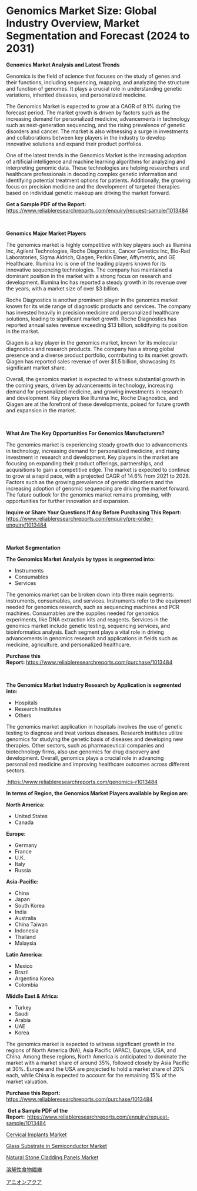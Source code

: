 <p><h1>Genomics Market Size: Global Industry Overview, Market Segmentation and Forecast (2024 to 2031)</h1></p><p><strong>Genomics Market Analysis and Latest Trends</strong></p>
<p><p>Genomics is the field of science that focuses on the study of genes and their functions, including sequencing, mapping, and analyzing the structure and function of genomes. It plays a crucial role in understanding genetic variations, inherited diseases, and personalized medicine.</p><p>The Genomics Market is expected to grow at a CAGR of 9.1% during the forecast period. The market growth is driven by factors such as the increasing demand for personalized medicine, advancements in technology such as next-generation sequencing, and the rising prevalence of genetic disorders and cancer. The market is also witnessing a surge in investments and collaborations between key players in the industry to develop innovative solutions and expand their product portfolios.</p><p>One of the latest trends in the Genomics Market is the increasing adoption of artificial intelligence and machine learning algorithms for analyzing and interpreting genomic data. These technologies are helping researchers and healthcare professionals in decoding complex genetic information and identifying potential treatment options for patients. Additionally, the growing focus on precision medicine and the development of targeted therapies based on individual genetic makeup are driving the market forward.</p></p>
<p><strong>Get a Sample PDF of the Report:&nbsp;</strong> <a href="https://www.reliableresearchreports.com/enquiry/request-sample/1013484">https://www.reliableresearchreports.com/enquiry/request-sample/1013484</a></p>
<p>&nbsp;</p>
<p><strong>Genomics Major Market Players</strong></p>
<p><p>The genomics market is highly competitive with key players such as Illumina Inc, Agilent Technologies, Roche Diagnostics, Cancer Genetics Inc, Bio-Rad Laboratories, Sigma Aldrich, Qiagen, Perkin Elmer, Affymetrix, and GE Healthcare. Illumina Inc is one of the leading players known for its innovative sequencing technologies. The company has maintained a dominant position in the market with a strong focus on research and development. Illumina Inc has reported a steady growth in its revenue over the years, with a market size of over $3 billion.</p><p>Roche Diagnostics is another prominent player in the genomics market known for its wide range of diagnostic products and services. The company has invested heavily in precision medicine and personalized healthcare solutions, leading to significant market growth. Roche Diagnostics has reported annual sales revenue exceeding $13 billion, solidifying its position in the market.</p><p>Qiagen is a key player in the genomics market, known for its molecular diagnostics and research products. The company has a strong global presence and a diverse product portfolio, contributing to its market growth. Qiagen has reported sales revenue of over $1.5 billion, showcasing its significant market share.</p><p>Overall, the genomics market is expected to witness substantial growth in the coming years, driven by advancements in technology, increasing demand for personalized medicine, and growing investments in research and development. Key players like Illumina Inc, Roche Diagnostics, and Qiagen are at the forefront of these developments, poised for future growth and expansion in the market.</p></p>
<p>&nbsp;</p>
<p><strong>What Are The Key Opportunities For Genomics Manufacturers?</strong></p>
<p><p>The genomics market is experiencing steady growth due to advancements in technology, increasing demand for personalized medicine, and rising investment in research and development. Key players in the market are focusing on expanding their product offerings, partnerships, and acquisitions to gain a competitive edge. The market is expected to continue to grow at a rapid pace, with a projected CAGR of 14.6% from 2021 to 2028. Factors such as the growing prevalence of genetic disorders and the increasing adoption of genomic sequencing are driving the market forward. The future outlook for the genomics market remains promising, with opportunities for further innovation and expansion.</p></p>
<p><strong>Inquire or Share Your Questions If Any Before Purchasing This Report:</strong> <a href="https://www.reliableresearchreports.com/enquiry/pre-order-enquiry/1013484">https://www.reliableresearchreports.com/enquiry/pre-order-enquiry/1013484</a></p>
<p>&nbsp;</p>
<p><strong>Market Segmentation</strong></p>
<p><strong>The Genomics Market Analysis by types is segmented into:</strong></p>
<p><ul><li>Instruments</li><li>Consumables</li><li>Services</li></ul></p>
<p><p>The genomics market can be broken down into three main segments: instruments, consumables, and services. Instruments refer to the equipment needed for genomics research, such as sequencing machines and PCR machines. Consumables are the supplies needed for genomics experiments, like DNA extraction kits and reagents. Services in the genomics market include genetic testing, sequencing services, and bioinformatics analysis. Each segment plays a vital role in driving advancements in genomics research and applications in fields such as medicine, agriculture, and personalized healthcare.</p></p>
<p><strong>Purchase this Report:&nbsp;</strong><a href="https://www.reliableresearchreports.com/purchase/1013484">https://www.reliableresearchreports.com/purchase/1013484</a></p>
<p>&nbsp;</p>
<p><strong>The Genomics Market Industry Research by Application is segmented into:</strong></p>
<p><ul><li>Hospitals</li><li>Research Institutes</li><li>Others</li></ul></p>
<p><p>The genomics market application in hospitals involves the use of genetic testing to diagnose and treat various diseases. Research institutes utilize genomics for studying the genetic basis of diseases and developing new therapies. Other sectors, such as pharmaceutical companies and biotechnology firms, also use genomics for drug discovery and development. Overall, genomics plays a crucial role in advancing personalized medicine and improving healthcare outcomes across different sectors.</p></p>
<p><a href="https://www.reliableresearchreports.com/genomics-r1013484">&nbsp;https://www.reliableresearchreports.com/genomics-r1013484</a></p>
<p><strong>In terms of Region, the Genomics Market Players available by Region are:</strong></p>
<p>
    <p> <strong> North America: </strong>
        <ul>
            <li>United States</li>
            <li>Canada</li>
        </ul>
        </p> 
    <p> <strong> Europe: </strong>
        <ul>
            <li>Germany</li>
            <li>France</li>
            <li>U.K.</li>
            <li>Italy</li>
            <li>Russia</li>
        </ul>
        </p> 
    <p> <strong> Asia-Pacific: </strong>
        <ul>
            <li>China</li>
            <li>Japan</li>
            <li>South Korea</li>
            <li>India</li>
            <li>Australia</li>
            <li>China Taiwan</li>
            <li>Indonesia</li>
            <li>Thailand</li>
            <li>Malaysia</li>
        </ul>
        </p> 
    <p> <strong> Latin America: </strong>
        <ul>
            <li>Mexico</li>
            <li>Brazil</li>
            <li>Argentina Korea</li>
            <li>Colombia</li>
        </ul>
        </p> 
    <p> <strong> Middle East & Africa: </strong>
        <ul>
            <li>Turkey</li>
            <li>Saudi</li>
            <li>Arabia</li>
            <li>UAE</li>
            <li>Korea</li>
        </ul>
    </p>
    </p>
<p><p>The genomics market is expected to witness significant growth in the regions of North America (NA), Asia Pacific (APAC), Europe, USA, and China. Among these regions, North America is anticipated to dominate the market with a market share of around 35%, followed closely by Asia Pacific at 30%. Europe and the USA are projected to hold a market share of 20% each, while China is expected to account for the remaining 15% of the market valuation.</p></p>
<p><strong>Purchase this Report: </strong><a href="https://www.reliableresearchreports.com/purchase/1013484">https://www.reliableresearchreports.com/purchase/1013484</a></p>
<p>&nbsp;<strong>Get a Sample PDF of the Report:&nbsp;&nbsp;</strong><a href="https://www.reliableresearchreports.com/enquiry/request-sample/1013484">https://www.reliableresearchreports.com/enquiry/request-sample/1013484</a></p>
<p><strong></strong></p>
<p><p><a href="https://github.com/mdhefjumiah/Market-Research-Report-List-1/blob/main/cervical-implants-market.md">Cervical Implants Market</a></p><p><a href="https://www.linkedin.com/pulse/glass-substrate-semiconductor-market-outlook-complete-industry-gb4kc?trackingId=qpCaRfpG3d5o3H1%2BRA%2BztQ%3D%3D">Glass Substrate in Semiconductor Market</a></p><p><a href="https://www.linkedin.com/pulse/global-natural-stone-cladding-panels-market-opportunities-forecast-sx6oc?trackingId=CZ2NUa%2F%2FKIPZ9Oe2fE9z3g%3D%3D">Natural Stone Cladding Panels Market</a></p><p><a href="https://github.com/dathomson6534/Market-Research-Report-List-2/blob/main/5909333173337.md">溶解性食物繊維</a></p><p><a href="https://github.com/BoydYundt1/Market-Research-Report-List-2/blob/main/4102176173338.md">アニオンアクア</a></p></p>
